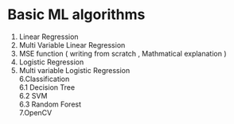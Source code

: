 # Basic ML algorithms #

1. Linear Regression<br>
2. Multi Variable Linear Regression<br>
3. MSE function ( writing from scratch , Mathmatical explanation )<br>
4. Logistic Regression<br>
5. Multi variable Logistic Regression<br>
6.Classification<br>
   6.1  Decision Tree<br>
   6.2  SVM<br>
   6.3  Random Forest<br>
7.OpenCV<br>
